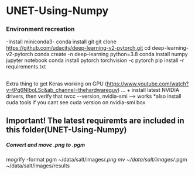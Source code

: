 # UNET-Using-Numpy

### Environment recreation ###
-Install miniconda3-
conda install git
git clone https://github.com/udacity/deep-learning-v2-pytorch.git
cd deep-learning-v2-pytorch
conda create -n deep-learning python=3.8
conda install numpy jupyter notebook
conda install pytorch torchvision -c pytorch 
pip install -r requirements.txt
##
Extra thing to get Keras working on GPU (https://www.youtube.com/watch?v=tPq6NIboLSc&ab_channel=thehardwareguy) ...  +  install latest NVIDIA drivers, then verify that
nvcc --version, nvidia-smi   --> works
*also install cuda tools if you cant see cuda version on nvidia-smi box

## Important!  The latest requiremts are included in this folder(UNET-Using-Numpy)



##### Convert and move .png to .pgm ########
mogrify -format pgm ~/data/salt/images/*.png
mv ~/data/salt/images/*.pgm ~/data/salt/images/results
